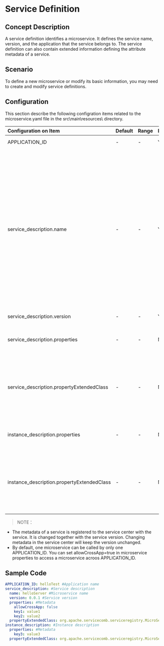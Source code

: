 # Service Definition

## Concept Description

A service definition identifies a microservice. It defines the service name, version, and the application that the service belongs to. The service definition can also contain extended information defining the attribute metadata of a service.

## Scenario

To define a new microservice or modify its basic information, you may need to create and modify service definitions.

## Configuration

This section describe the following configration items related to the microservice.yaml file in the src\main\resources\ directory.

| Configuration on Item                    | Default | Range | Mandatory | Description                              | Remarks                                  |
| :--------------------------------------- | :------ | :---- | :-------- | :--------------------------------------- | :--------------------------------------- |
| APPLICATION\_ID                          | -       | -     | Yes       | Indicates an application name.           | -                                        |
| service\_description.name                | -       | -     | Yes       | Indicates a microservice name            | The microservice name should be unique within an application. The name can contain digits, uppercase and lowercase letters, hyphens(-), underscores(_), and periods(.); and can neither start nor end with punctuations. The naming rule is as follows: ^\[a-zA-Z0-9\]+$\|^\[a-zA-Z0-9\]\[a-zA-Z0-9\_-.\]\*\[a-zA-Z0-9\]$. |
| service\_description.version             | -       | -     | Yes       | Indicates a service version.             | -                                        |
| service\_description.properties          | -       | -     | No        | Configures microservice metadata(in the microservice.yaml file). | -                                        |
| service\_description.propertyExtendedClass | -       | -     | No        | Configures microservice metadata(through the PropertyExtended API). | The configurations returned through the API will overwrite those with the same keys in the configuration file. |
| instance\_description.properties         | -       | -     | No        | Configures instance metadata(in the microservice.yaml file) |                                          |
| instance\_description.propertyExtendedClass | -       | -     | No        | Configures microservice metadata(through the PropertyExtended API). | The configurations returned through the API will overwrite thos with the same keys in the configuration file. |

> NOTE：
- The metadata of a service is registered to the service center with the service. It is changed together with the service version. Changing metadata in the service center will keep the version unchanged.
- By default, one microservice can be called by only one APPLICATION_ID. You can set allowCrossApp=true in microservice properties to access a microservice acroos APPLICATION_ID.

## Sample Code

```yaml
APPLICATION_ID: helloTest #Application name
service_description: #Service description
  name: helloServer #Microservice name
  version: 0.0.1 #Service version
  properties: #Metadata
    allowCrossApp: false
    key1: value1
    key2: value2
  propertyExtendedClass: org.apache.servicecomb.serviceregistry.MicroServicePropertyExtendedStub
instance_description: #Instance description
  properties: #Metadata
    key3: value3
  propertyExtendedClass: org.apache.servicecomb.serviceregistry.MicroServicePropertyExtendedStub
```
